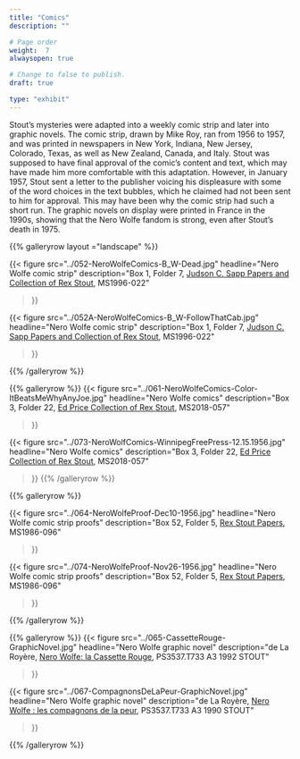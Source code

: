 ```yaml
---
title: "Comics"
description: ""

# Page order
weight:  7
alwaysopen: true

# Change to false to publish.
draft: true

type: "exhibit"
---
```

Stout’s mysteries were adapted into a weekly comic strip and later into graphic novels. The comic strip, drawn by Mike Roy, ran from 1956 to 1957, and was printed in newspapers in New York, Indiana, New Jersey, Colorado, Texas, as well as New Zealand, Canada, and Italy.  Stout was supposed to have final approval of the comic’s content and text, which may have made him more comfortable with this adaptation. However, in January 1957, Stout sent a letter to the publisher voicing his displeasure with some of the word choices in the text bubbles, which he claimed had not been sent to him for approval. This may have been why the comic strip had such a short run. The graphic novels on display were printed in France in the 1990s, showing that the Nero Wolfe fandom is strong, even after Stout’s death in 1975.

{{% galleryrow layout ="landscape" %}}

{{< figure src="../052-NeroWolfeComics-B_W-Dead.jpg"
          headline="Nero Wolfe comic strip"
           description="Box 1, Folder 7, [Judson C. Sapp Papers and Collection of Rex Stout](https://bc-primo.hosted.exlibrisgroup.com/permalink/f/l6ucgu/ALMA-BC21351253640001021), MS1996-022"
>}}

{{< figure src="../052A-NeroWolfeComics-B_W-FollowThatCab.jpg"
        headline="Nero Wolfe comic strip"
           description="Box 1, Folder 7, [Judson C. Sapp Papers and Collection of Rex Stout](https://bc-primo.hosted.exlibrisgroup.com/permalink/f/l6ucgu/ALMA-BC21351253640001021), MS1996-022"
>}}

{{% /galleryrow %}}

{{% galleryrow %}}
{{< figure src="../061-NeroWolfeComics-Color-ItBeatsMeWhyAnyJoe.jpg"
           headline="Nero Wolfe comics"
           description="Box 3, Folder 22, [Ed Price Collection of Rex Stout](https://bc-primo.hosted.exlibrisgroup.com/permalink/f/l6ucgu/ALMA-BC21495631010001021), MS2018-057"
>}}

{{< figure src="../073-NeroWolfComics-WinnipegFreePress-12.15.1956.jpg"
           headline="Nero Wolfe comics"
           description="Box 3, Folder 22, [Ed Price Collection of Rex Stout](https://bc-primo.hosted.exlibrisgroup.com/permalink/f/l6ucgu/ALMA-BC21495631010001021), MS2018-057"
>}}
{{% /galleryrow %}}

{{% galleryrow %}}

{{< figure src="../064-NeroWolfeProof-Dec10-1956.jpg"
           headline="Nero Wolfe comic strip proofs"
           description="Box 52, Folder 5, [Rex Stout Papers](https://bc-primo.hosted.exlibrisgroup.com/permalink/f/l6ucgu/ALMA-BC21323242860001021), MS1986-096"
>}}

{{< figure src="../074-NeroWolfeProof-Nov26-1956.jpg"
headline="Nero Wolfe comic strip proofs"
description="Box 52, Folder 5, [Rex Stout Papers](https://bc-primo.hosted.exlibrisgroup.com/permalink/f/l6ucgu/ALMA-BC21323242860001021), MS1986-096"
>}}

{{% /galleryrow %}}

{{% galleryrow %}}
{{< figure src="../065-CassetteRouge-GraphicNovel.jpg"
headline="Nero Wolfe graphic novel"
description="de La Royère, [Nero Wolfe: la Cassette Rouge](https://bc-primo.hosted.exlibrisgroup.com/permalink/f/l6ucgu/ALMA-BC21491381960001021), PS3537.T733 A3 1992 STOUT"
>}}

{{< figure src="../067-CompagnonsDeLaPeur-GraphicNovel.jpg"
headline="Nero Wolfe graphic novel"
description="de La Royère, [Nero Wolfe : les compagnons de la peur](https://bc-primo.hosted.exlibrisgroup.com/permalink/f/l6ucgu/ALMA-BC21491382000001021), PS3537.T733 A3 1990 STOUT"
>}}

{{% /galleryrow %}}
